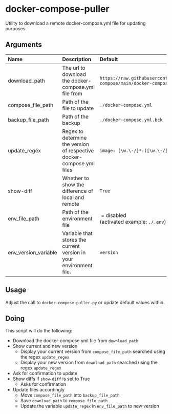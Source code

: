 # docker-compose-puller
Utility to download a remote docker-compose.yml file for updating purposes

## Arguments

Name | Description | Default
:--|:--|:--
download_path | The url to download the docker-compose.yml file from | ``https://raw.githubusercontent.com/example/docker-compose/main/docker-compose.yml``
compose_file_path | Path of the file to update | ``./docker-compose.yml``
backup_file_path | Path of the backup | ``./docker-compose.yml.bck``
update_regex | Regex to determine the version of respective docker-compose.yml files | ``image: [\w.\-/]*:([\w.\-/]*)``
show-diff | Whether to show the difference of local and remote | ``True``
env_file_path | Path of the environment file | ``­`` = disabled<br />(activated example: ``./.env``)
env_version_variable | Variable that stores the current version in your environment file. | ``version``

## Usage

Adjust the call to ``docker-compose-puller.py`` or update default values within.

## Doing

This script will do the following:

- Download the docker-compose.yml file from ``download_path``
- Show current and new version 
  - Display your current version from ``compose_file_path`` searched using the regex ``update_regex``
  - Display your new version from ``download_path`` searched using the regex ``update_regex``
- Ask for confirmation to update
- Show diffs if ``show-diff`` is set to True
  - Asks for confirmation
- Update files accordingly
  - Move ``compose_file_path`` into ``backup_file_path``
  - Save ``download_path`` to ``compose_file_path``
  - Update the variable ``update_regex`` in ``env_file_path`` to new version